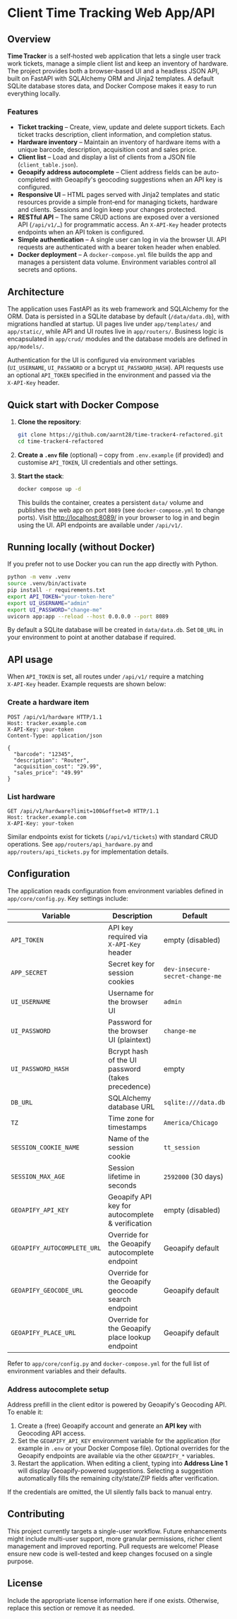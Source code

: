 # Client Time Tracking Web App/API

## Overview

**Time Tracker** is a self‑hosted web application that lets a single user track
work tickets, manage a simple client list and keep an inventory of hardware.
The project provides both a browser‑based UI and a headless JSON API, built on
FastAPI with SQLAlchemy ORM and Jinja2 templates.  A default SQLite database
stores data, and Docker Compose makes it easy to run everything locally.

### Features

* **Ticket tracking** – Create, view, update and delete support tickets.  Each
  ticket tracks description, client information, and completion status.
* **Hardware inventory** – Maintain an inventory of hardware items with a
  unique barcode, description, acquisition cost and sales price.
* **Client list** – Load and display a list of clients from a JSON file
  (`client_table.json`).
* **Geoapify address autocomplete** – Client address fields can be
  auto-completed with Geoapify's geocoding suggestions when an API key
  is configured.
* **Responsive UI** – HTML pages served with Jinja2 templates and static
  resources provide a simple front‑end for managing tickets, hardware and
  clients.  Sessions and login keep your changes protected.
* **RESTful API** – The same CRUD actions are exposed over a versioned API
  (`/api/v1/…`) for programmatic access.  An `X‑API‑Key` header protects
  endpoints when an API token is configured.
* **Simple authentication** – A single user can log in via the browser UI.
  API requests are authenticated with a bearer token header when enabled.
* **Docker deployment** – A `docker-compose.yml` file builds the app and
  manages a persistent data volume.  Environment variables control all
  secrets and options.

## Architecture

The application uses FastAPI as its web framework and SQLAlchemy for the ORM.
Data is persisted in a SQLite database by default (`/data/data.db`), with
migrations handled at startup.  UI pages live under `app/templates/` and
`app/static/`, while API and UI routes live in `app/routers/`.  Business logic
is encapsulated in `app/crud/` modules and the database models are defined
in `app/models/`.

Authentication for the UI is configured via environment variables
(`UI_USERNAME`, `UI_PASSWORD` or a bcrypt `UI_PASSWORD_HASH`).  API requests
use an optional `API_TOKEN` specified in the environment and passed via the
`X‑API‑Key` header.

## Quick start with Docker Compose

1. **Clone the repository**:

   ```sh
   git clone https://github.com/aarnt28/time-tracker4-refactored.git
   cd time-tracker4-refactored
   ```

2. **Create a `.env` file** (optional) – copy from `.env.example` (if provided)
   and customise `API_TOKEN`, UI credentials and other settings.

3. **Start the stack**:

   ```sh
   docker compose up -d
   ```

   This builds the container, creates a persistent `data/` volume and
   publishes the web app on port `8089` (see `docker-compose.yml` to change
   ports).  Visit [http://localhost:8089/](http://localhost:8089/) in your
   browser to log in and begin using the UI.  API endpoints are available
   under `/api/v1/`.

## Running locally (without Docker)

If you prefer not to use Docker you can run the app directly with Python.

```sh
python -m venv .venv
source .venv/bin/activate
pip install -r requirements.txt
export API_TOKEN="your-token-here"
export UI_USERNAME="admin"
export UI_PASSWORD="change-me"
uvicorn app:app --reload --host 0.0.0.0 --port 8089
```

By default a SQLite database will be created in `data/data.db`.  Set
`DB_URL` in your environment to point at another database if required.

## API usage

When `API_TOKEN` is set, all routes under `/api/v1/` require a matching
`X‑API‑Key` header.  Example requests are shown below:

### Create a hardware item

```http
POST /api/v1/hardware HTTP/1.1
Host: tracker.example.com
X-API-Key: your-token
Content-Type: application/json

{
  "barcode": "12345",
  "description": "Router",
  "acquisition_cost": "29.99",
  "sales_price": "49.99"
}
```

### List hardware

```http
GET /api/v1/hardware?limit=100&offset=0 HTTP/1.1
Host: tracker.example.com
X-API-Key: your-token
```

Similar endpoints exist for tickets (`/api/v1/tickets`) with standard CRUD
operations.  See `app/routers/api_hardware.py` and `app/routers/api_tickets.py`
for implementation details.

## Configuration

The application reads configuration from environment variables defined in
`app/core/config.py`.  Key settings include:

| Variable            | Description                                | Default              |
|---------------------|--------------------------------------------|----------------------|
| `API_TOKEN`         | API key required via `X‑API‑Key` header     | empty (disabled)     |
| `APP_SECRET`        | Secret key for session cookies              | `dev-insecure-secret-change-me` |
| `UI_USERNAME`       | Username for the browser UI                 | `admin`              |
| `UI_PASSWORD`       | Password for the browser UI (plaintext)     | `change-me`          |
| `UI_PASSWORD_HASH`  | Bcrypt hash of the UI password (takes precedence) | empty                |
| `DB_URL`            | SQLAlchemy database URL                    | `sqlite:///data.db`  |
| `TZ`                | Time zone for timestamps                    | `America/Chicago`    |
| `SESSION_COOKIE_NAME` | Name of the session cookie                | `tt_session`         |
| `SESSION_MAX_AGE`   | Session lifetime in seconds                 | `2592000` (30 days)  |
| `GEOAPIFY_API_KEY`  | Geoapify API key for autocomplete & verification | empty (disabled) |
| `GEOAPIFY_AUTOCOMPLETE_URL` | Override for the Geoapify autocomplete endpoint | Geoapify default |
| `GEOAPIFY_GEOCODE_URL` | Override for the Geoapify geocode search endpoint | Geoapify default |
| `GEOAPIFY_PLACE_URL` | Override for the Geoapify place lookup endpoint | Geoapify default |

Refer to `app/core/config.py` and `docker-compose.yml` for the full list of
environment variables and their defaults.

### Address autocomplete setup

Address prefill in the client editor is powered by Geoapify's Geocoding API. To
enable it:

1. Create a (free) Geoapify account and generate an **API key** with Geocoding
   API access.
2. Set the `GEOAPIFY_API_KEY` environment variable for the application (for
   example in `.env` or your Docker Compose file). Optional overrides for the
   Geoapify endpoints are available via the other `GEOAPIFY_*` variables.
3. Restart the application. When editing a client, typing into **Address Line 1**
   will display Geoapify-powered suggestions. Selecting a suggestion
   automatically fills the remaining city/state/ZIP fields after verification.

If the credentials are omitted, the UI silently falls back to manual entry.

## Contributing

This project currently targets a single-user workflow.  Future enhancements
might include multi-user support, more granular permissions, richer client
management and improved reporting.  Pull requests are welcome!  Please
ensure new code is well-tested and keep changes focused on a single purpose.

## License

Include the appropriate license information here if one exists.  Otherwise,
replace this section or remove it as needed.
